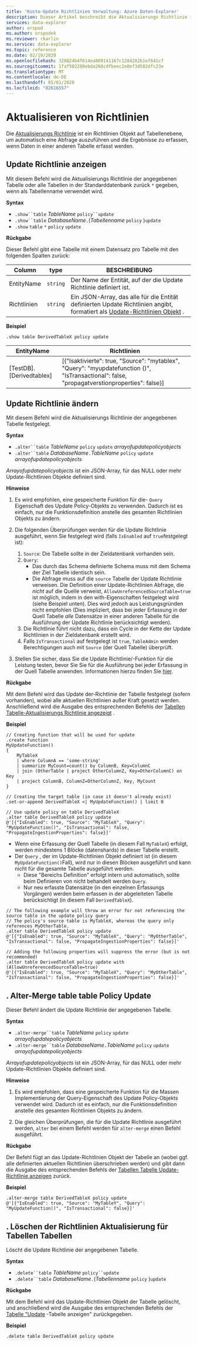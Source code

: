 ```yaml
---
title: 'Kusto-Update Richtlinien Verwaltung: Azure Daten-Explorer'
description: Dieser Artikel beschreibt die Aktualisierungs Richtlinie in Azure Daten-Explorer.
services: data-explorer
author: orspod
ms.author: orspodek
ms.reviewer: rkarlin
ms.service: data-explorer
ms.topic: reference
ms.date: 02/19/2020
ms.openlocfilehash: 320824b4f614ea809141167c1284282b1ef641cf
ms.sourcegitcommit: 1faf502280ebda268cdfbeec2e8ef3d582dfc23e
ms.translationtype: MT
ms.contentlocale: de-DE
ms.lasthandoff: 05/01/2020
ms.locfileid: "82616557"
---
```

# <a name="update-policy"></a>Aktualisieren von Richtlinien

Die [Aktualisierungs Richtlinie](updatepolicy.md) ist ein Richtlinien Objekt auf Tabellenebene, um automatisch eine Abfrage auszuführen und die Ergebnisse zu erfassen, wenn Daten in einer anderen Tabelle erfasst werden.

## <a name="show-update-policy"></a>Update Richtlinie anzeigen

Mit diesem Befehl wird die Aktualisierungs Richtlinie der angegebenen Tabelle oder alle Tabellen in der Standarddatenbank zurück `*` gegeben, wenn als Tabellenname verwendet wird.

**Syntax**

* `.show``table` *TableName* `policy``update`
* `.show``table` *DatabaseName*`.`(*Tabellenname* `policy` )`update`
* `.show` `table` `*` `policy` `update`

**Rückgabe**

Dieser Befehl gibt eine Tabelle mit einem Datensatz pro Tabelle mit den folgenden Spalten zurück:

|Column    |type    |BESCHREIBUNG                                                                                                                                                           |
|----------|--------|----------------------------------------------------------------------------------------------------------------------------------------------------------------------|
|EntityName|`string`|Der Name der Entität, auf der die Update Richtlinie definiert ist.                                                                                                                |
|Richtlinien  |`string`|Ein JSON-Array, das alle für die Entität definierten Update Richtlinien angibt, formatiert als [Update-Richtlinien Objekt](updatepolicy.md#the-update-policy-object) .|

**Beispiel**

```kusto
.show table DerivedTableX policy update 
```

|EntityName        |Richtlinien                                                                                                                                    |
|------------------|--------------------------------------------------------------------------------------------------------------------------------------------|
|[TestDB]. [Derivedtablex]|[{"Isaktivierte": true, "Source": "mytablex", "Query": "myupdatefunction ()", "IsTransactional": false, "propagatverstionproperties": false}]|

## <a name="alter-update-policy"></a>Update Richtlinie ändern

Mit diesem Befehl wird die Aktualisierungs Richtlinie der angegebenen Tabelle festgelegt.

**Syntax**

* `.alter``table` *TableName* `policy` `update` *arrayofupdatepolicyobjects*
* `.alter``table` *DatabaseName*`.`*TableName* `policy` `update` *arrayofupdatepolicyobjects*

*Arrayofupdatepolicyobjects* ist ein JSON-Array, für das NULL oder mehr Update-Richtlinien Objekte definiert sind.

**Hinweise**

1. Es wird empfohlen, eine gespeicherte Funktion für die- `Query` Eigenschaft des Update Policy-Objekts zu verwenden.
   Dadurch ist es einfach, nur die Funktionsdefinition anstelle des gesamten Richtlinien Objekts zu ändern.

2. Die folgenden Überprüfungen werden für die Update Richtlinie ausgeführt, wenn Sie festgelegt wird (falls `IsEnabled` auf `true`festgelegt ist):
    1. `Source`: Die Tabelle sollte in der Zieldatenbank vorhanden sein.
    2. `Query`: 
        * Das durch das Schema definierte Schema muss mit dem Schema der Ziel Tabelle identisch sein. 
        * Die Abfrage muss auf die `source` Tabelle der Update Richtlinie verweisen. Die Definition einer Update-Richtlinien Abfrage, die *nicht* auf die Quelle verweist, `AllowUnreferencedSourceTable=true` ist möglich, indem in den with-Eigenschaften festgelegt wird (siehe Beispiel unten). Dies wird jedoch aus Leistungsgründen nicht empfohlen (Dies impliziert, dass bei jeder Erfassung in der Quell Tabelle *alle* Datensätze in einer anderen Tabelle für die Ausführung der Update Richtlinie berücksichtigt werden).
    3. Die Richtlinie führt nicht dazu, dass ein Cycle in der Kette der Update Richtlinien in der Zieldatenbank erstellt wird.
    4. Falls `IsTransactional` auf festgelegt ist `true`, `TableAdmin` werden Berechtigungen auch mit `Source` (der Quell Tabelle) überprüft.
  
3. Stellen Sie sicher, dass Sie die Update Richtlinie/-Funktion für die Leistung testen, bevor Sie Sie für die Ausführung bei jeder Erfassung in der Quell Tabelle anwenden. Informationen hierzu finden Sie [hier](updatepolicy.md#testing-an-update-policys-performance-impact).

**Rückgabe**

Mit dem Befehl wird das Update der-Richtlinie der Tabelle festgelegt (sofern vorhanden), wobei alle aktuellen Richtlinien außer Kraft gesetzt werden. Anschließend wird die Ausgabe des entsprechenden Befehls der [Tabellen Tabelle-Aktualisierungs Richtlinie angezeigt](#show-update-policy) .

**Beispiel**

```kusto
// Creating function that will be used for update
.create function 
MyUpdateFunction()
{
    MyTableX
    | where ColumnA == 'some-string'
    | summarize MyCount=count() by ColumnB, Key=ColumnC
    | join (OtherTable | project OtherColumnZ, Key=OtherColumnC) on Key
    | project ColumnB, ColumnZ=OtherColumnZ, Key, MyCount
}

// Creating the target table (in case it doesn't already exist)
.set-or-append DerivedTableX <| MyUpdateFunction() | limit 0

// Use update policy on table DerivedTableX
.alter table DerivedTableX policy update
@'[{"IsEnabled": true, "Source": "MyTableX", "Query": "MyUpdateFunction()", "IsTransactional": false, "PropagateIngestionProperties": false}]'
```

- Wenn eine Erfassung der Quell Tabelle (in diesem Fall `MyTableX`) erfolgt, werden mindestens 1 Blöcke (datenshards) in dieser Tabelle erstellt.
- Der `Query` , der im Update-Richtlinien Objekt definiert ist (in diesem `MyUpdateFunction()`Fall), wird nur in diesen Blöcken ausgeführt und kann nicht für die gesamte Tabelle ausgeführt werden.
  - Diese "Bereichs Definition" erfolgt intern und automatisch, sollte beim Definieren von nicht behandelt werden `Query`.
  - Nur neu erfasste Datensätze (in den einzelnen Erfassungs Vorgängen) werden beim erfassen in der abgeleiteten Tabelle berücksichtigt (in diesem Fall `DerivedTableX`).


```kusto
// The following example will throw an error for not referencing the source table in the update policy query
// The policy's source table is MyTableX, whereas the query only references MyOtherTable. 
.alter table DerivedTableX policy update
@'[{"IsEnabled": true, "Source": "MyTableX", "Query": "MyOtherTable", "IsTransactional": false, "PropagateIngestionProperties": false}]'

// Adding the following properties will suppress the error (but is not recommended)
.alter table DerivedTableX policy update with (AllowUnreferencedSourceTable=true)
@'[{"IsEnabled": true, "Source": "MyTableX", "Query": "MyOtherTable", "IsTransactional": false, "PropagateIngestionProperties": false}]'

```

## <a name="alter-merge-table-table-policy-update"></a>. Alter-Merge table table Policy Update

Dieser Befehl ändert die Update Richtlinie der angegebenen Tabelle.

**Syntax**

* `.alter-merge``table` *TableName* `policy` `update` *arrayofupdatepolicyobjects*
* `.alter-merge``table` *DatabaseName*`.`*TableName* `policy` `update` *arrayofupdatepolicyobjects*

*Arrayofupdatepolicyobjects* ist ein JSON-Array, für das NULL oder mehr Update-Richtlinien Objekte definiert sind.

**Hinweise**

1. Es wird empfohlen, dass eine gespeicherte Funktion für die Massen Implementierung der Query-Eigenschaft des Update Policy-Objekts verwendet wird. Dadurch ist es einfach, nur die Funktionsdefinition anstelle des gesamten Richtlinien Objekts zu ändern.

2. Die gleichen Überprüfungen, die für die Update Richtlinie ausgeführt werden, `alter` bei einem Befehl werden für `alter-merge` einen Befehl ausgeführt.

**Rückgabe**

Der Befehl fügt an das Update-Richtlinien Objekt der Tabelle an (wobei ggf. alle definierten aktuellen Richtlinien überschrieben werden) und gibt dann die Ausgabe des entsprechenden Befehls der [Tabellen Tabelle Update-Richtlinie anzeigen](#show-update-policy) zurück.

**Beispiel**

```kusto
.alter-merge table DerivedTableX policy update 
@'[{"IsEnabled": true, "Source": "MyTableY", "Query": "MyUpdateFunction()", "IsTransactional": false}]'  
``` 

## <a name="delete-table-table-policy-update"></a>. Löschen der Richtlinien Aktualisierung für Tabellen Tabellen

Löscht die Update Richtlinie der angegebenen Tabelle.

**Syntax**

* `.delete``table` *TableName* `policy``update`
* `.delete``table` *DatabaseName*`.`(*Tabellenname* `policy` )`update`

**Rückgabe**

Mit dem Befehl wird das Update-Richtlinien Objekt der Tabelle gelöscht, und anschließend wird die Ausgabe des entsprechenden Befehls der [Tabelle "Update](#show-update-policy) -Tabelle anzeigen" zurückgegeben.

**Beispiel**

```kusto
.delete table DerivedTableX policy update 
```
